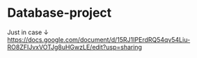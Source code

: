# Database-project
Just in case ↓ 
https://docs.google.com/document/d/15RJ1IPErdRQ54qv54Liu-RO8ZFIJvxVOTJg8uHGwzLE/edit?usp=sharing


